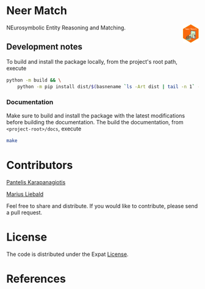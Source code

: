 # Neer Match

<img src="docs/source/_static/img/hex-logo.png" align="right" height="48"/>
NEurosymbolic Entity Reasoning and Matching.

## Development notes
To build and install the package locally, from the project's root path, execute
```bash
python -m build && \
	python -m pip install dist/$(basnename `ls -Art dist | tail -n 1` -py3-none-any.whl).tar.gz
```

### Documentation
Make sure to build and install the package with the latest modifications before building the documentation. The build the documentation, from `<project-root>/docs`, execute 
```bash
make
```

# Contributors

[Pantelis Karapanagiotis](https://www.pikappa.eu)

[Marius Liebald](https://www.marius-liebald.de/)

Feel free to share and distribute. If you would like to contribute, please send a pull request.

# License

The code is distributed under the Expat [License](LICENSE.txt).

# References
